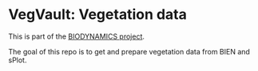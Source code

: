 # VegVault: Vegetation data

This is part of the [BIODYNAMICS project](https://ondrejmottl.github.io/projects/BIODYNAMICS/).

The goal of this repo is to get and prepare vegetation data from BIEN and sPlot.

